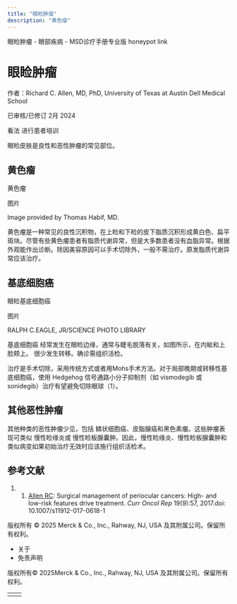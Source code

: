 ```yaml
---
title: "眼睑肿瘤"
description: "黄色瘤"
---
```


﻿眼睑肿瘤 \- 眼部疾病 \- MSD诊疗手册专业版 honeypot link

# 眼睑肿瘤

作者：Richard C. Allen, MD, PhD, University of Texas at Austin Dell Medical School

已审核/已修订 2月 2024

看法 进行患者培训

眼睑皮肤是良性和恶性肿瘤的常见部位。

## 黄色瘤

黄色瘤



图片

Image provided by Thomas Habif, MD.

黄色瘤是一种常见的良性沉积物，在上睑和下睑的皮下脂质沉积形成黄白色、扁平斑块。尽管有些黄色瘤患者有脂质代谢异常，但是大多数患者没有血脂异常。根据外观能作出诊断。除因美容原因可以手术切除外，一般不需治疗。原发脂质代谢异常应该治疗。

## 基底细胞癌

眼睑基底细胞癌



图片

RALPH C.EAGLE, JR/SCIENCE PHOTO LIBRARY

基底细胞癌 经常发生在眼睑边缘，通常与睫毛脱落有关，如图所示，在内眦和上脸颊上。 很少发生转移。确诊需组织活检。

治疗是手术切除，采用传统方式或者用Mohs手术方法。对于局部晚期或转移性基底细胞癌，使用 Hedgehog 信号通路小分子抑制剂（如 vismodegib 或 sonidegib）治疗有望避免切除眼球（1）。

## 其他恶性肿瘤

其他种类的恶性肿瘤少见，包括 鳞状细胞癌、皮脂腺癌和黑色素瘤。这些肿瘤表现可类似 慢性睑缘炎或 慢性睑板腺囊肿。因此，慢性睑缘炎、慢性睑板腺囊肿和类似病变如果初始治疗无效时应该施行组织活检术。

## 参考文献

1. 1. [Allen RC](https://pubmed.ncbi.nlm.nih.gov/28735439/): Surgical management of periocular cancers: High- and low-risk features drive treatment. _Curr Oncol Rep_ 19(9):57, 2017.doi: 10.1007/s11912-017-0618-1




版权所有 © 2025
Merck & Co., Inc., Rahway, NJ, USA 及其附属公司。保留所有权利。

- 关于
- 免责声明

版权所有© 2025Merck & Co., Inc., Rahway, NJ, USA 及其附属公司。保留所有权利。

|     |     |
| --- | --- |
|  |  |